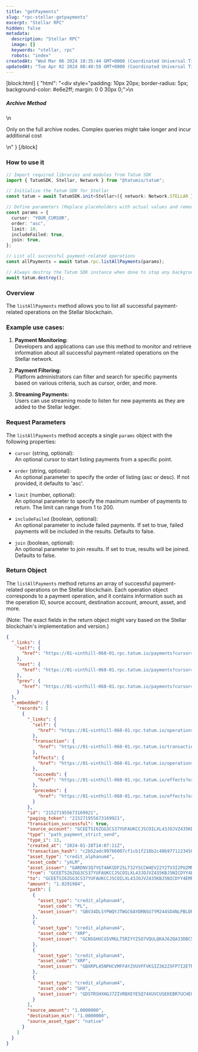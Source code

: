 ```yaml
---
title: "getPayments"
slug: "rpc-stellar-getpayments"
excerpt: "Stellar RPC"
hidden: false
metadata: 
  description: "Stellar RPC"
  image: []
  keywords: "stellar, rpc"
  robots: "index"
createdAt: "Wed Mar 06 2024 10:35:44 GMT+0000 (Coordinated Universal Time)"
updatedAt: "Tue Apr 02 2024 08:40:59 GMT+0000 (Coordinated Universal Time)"
---
```

[block:html]
{
  "html": "<div style=\"padding: 10px 20px; border-radius: 5px; background-color: #e6e2ff; margin: 0 0 30px 0;\">\n  <h5>Archive Method</h5>\n  <p>Only on the full archive nodes. Complex queries might take longer and incur additional cost</p>\n</div>"
}
[/block]


### How to use it

```typescript
// Import required libraries and modules from Tatum SDK
import { TatumSDK, Stellar, Network } from "@tatumio/tatum";

// Initialize the Tatum SDK for Stellar
const tatum = await TatumSDK.init<Stellar>({ network: Network.STELLAR });

// Define parameters (Replace placeholders with actual values and remove redundant)
const params = {
  cursor: "YOUR_CURSOR",
  order: "asc",
  limit: 10,
  includeFailed: true,
  join: true,
};

// List all successful payment-related operations
const allPayments = await tatum.rpc.listAllPayments(params);

// Always destroy the Tatum SDK instance when done to stop any background processes
await tatum.destroy();
```

### Overview

The `listAllPayments` method allows you to list all successful payment-related operations on the Stellar blockchain.

### Example use cases:

1. **Payment Monitoring:**  
   Developers and applications can use this method to monitor and retrieve information about all successful payment-related operations on the Stellar network.

2. **Payment Filtering:**  
   Platform administrators can filter and search for specific payments based on various criteria, such as cursor, order, and more.

3. **Streaming Payments:**  
   Users can use streaming mode to listen for new payments as they are added to the Stellar ledger.

### Request Parameters

The `listAllPayments` method accepts a single `params` object with the following properties:

- `cursor` (string, optional):  
  An optional cursor to start listing payments from a specific point.

- `order` (string, optional):  
  An optional parameter to specify the order of listing (asc or desc). If not provided, it defaults to 'asc'.

- `limit` (number, optional):  
  An optional parameter to specify the maximum number of payments to return. The limit can range from 1 to 200.

- `includeFailed` (boolean, optional):  
  An optional parameter to include failed payments. If set to true, failed payments will be included in the results. Defaults to false.

- `join` (boolean, optional):  
  An optional parameter to join results. If set to true, results will be joined. Defaults to false.

### Return Object

The `listAllPayments` method returns an array of successful payment-related operations on the Stellar blockchain. Each operation object corresponds to a payment operation, and it contains information such as the operation ID, source account, destination account, amount, asset, and more.

(Note: The exact fields in the return object might vary based on the Stellar blockchain's implementation and version.)

```json
{
  "_links": {
    "self": {
      "href": "https://01-vinthill-068-01.rpc.tatum.io/payments?cursor=&limit=10&order=asc"
    },
    "next": {
      "href": "https://01-vinthill-068-01.rpc.tatum.io/payments?cursor=215271955673706503&limit=10&order=asc"
    },
    "prev": {
      "href": "https://01-vinthill-068-01.rpc.tatum.io/payments?cursor=215271955673169921&limit=10&order=desc"
    }
  },
  "_embedded": {
    "records": [
      {
        "_links": {
          "self": {
            "href": "https://01-vinthill-068-01.rpc.tatum.io/operations/215271955673169921"
          },
          "transaction": {
            "href": "https://01-vinthill-068-01.rpc.tatum.io/transactions/c2b52adc99766007cf1cb1f218b2c40b9771123450282e0d6e3c0be69159880d"
          },
          "effects": {
            "href": "https://01-vinthill-068-01.rpc.tatum.io/operations/215271955673169921/effects"
          },
          "succeeds": {
            "href": "https://01-vinthill-068-01.rpc.tatum.io/effects?order=desc&cursor=215271955673169921"
          },
          "precedes": {
            "href": "https://01-vinthill-068-01.rpc.tatum.io/effects?order=asc&cursor=215271955673169921"
          }
        },
        "id": "215271955673169921",
        "paging_token": "215271955673169921",
        "transaction_successful": true,
        "source_account": "GCEETSI6ZGG3CS37YUFAUKCCJSCOILXL43JOJVZ435KBJ5NICDYY4EMP",
        "type": "path_payment_strict_send",
        "type_i": 13,
        "created_at": "2024-01-28T14:07:11Z",
        "transaction_hash": "c2b52adc99766007cf1cb1f218b2c40b9771123450282e0d6e3c0be69159880d",
        "asset_type": "credit_alphanum4",
        "asset_code": "yXLM",
        "asset_issuer": "GARDNV3Q7YGT4AKSDF25LT32YSCCW4EV22Y2TV3I2PU2MMXJTEDL5T55",
        "from": "GCEETSI6ZGG3CS37YUFAUKCCJSCOILXL43JOJVZ435KBJ5NICDYY4EMP",
        "to": "GCEETSI6ZGG3CS37YUFAUKCCJSCOILXL43JOJVZ435KBJ5NICDYY4EMP",
        "amount": "1.0291984",
        "path": [
          {
            "asset_type": "credit_alphanum4",
            "asset_code": "PL",
            "asset_issuer": "GBV34DLSYPWQYJTWGC6AYDRNSU7YM244SD4NLPBLDR7D74PZMFEL5OMG"
          },
          {
            "asset_type": "credit_alphanum4",
            "asset_code": "XRP",
            "asset_issuer": "GCNSGHUCG5VMGLT5RIYYZSO7VQULQKAJ62QA33DBC5PPBSO57LFWVV6P"
          },
          {
            "asset_type": "credit_alphanum4",
            "asset_code": "XRP",
            "asset_issuer": "GBXRPL45NPHCVMFFAYZVUVFFVKSIZ362ZXFP7I2ETNQ3QKZMFLPRDTD5"
          },
          {
            "asset_type": "credit_alphanum4",
            "asset_code": "SHX",
            "asset_issuer": "GDSTRSHXHGJ7ZIVRBXEYE5Q74XUVCUSEKEBR7UCHEUUEK72N7I7KJ6JH"
          }
        ],
        "source_amount": "1.0000000",
        "destination_min": "1.0000000",
        "source_asset_type": "native"
      }
    ]
  }
}
```
